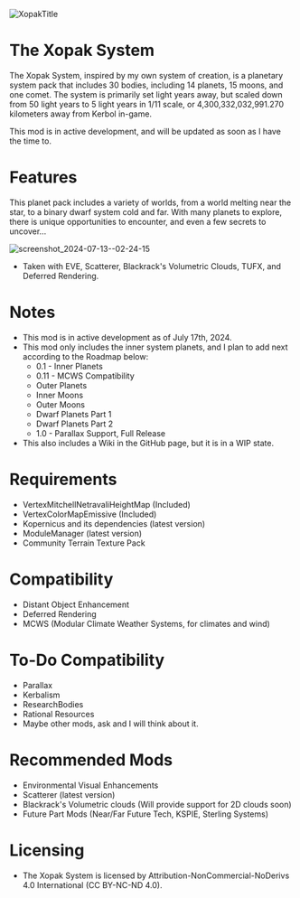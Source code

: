 
![XopakTitle](https://github.com/user-attachments/assets/84165c80-ff0a-4532-bc17-57a100f87824)

# The Xopak System
The Xopak System, inspired by my own system of creation, is a planetary system pack that includes 30 bodies, including 14 planets, 15 moons, and one comet. The system is primarily set light years away, but scaled down from 50 light years to 5 light years in 1/11 scale, or 4,300,332,032,991.270 kilometers away from Kerbol in-game.

This mod is in active development, and will be updated as soon as I have the time to.

# Features
This planet pack includes a variety of worlds, from a world melting near the star, to a binary dwarf system cold and far. With many planets to explore, there is unique opportunities to encounter, and even a few secrets to uncover...

![screenshot_2024-07-13--02-24-15](https://github.com/user-attachments/assets/2adc0e1c-1a1e-40f7-8199-0ddac8e3f097)
- Taken with EVE, Scatterer, Blackrack's Volumetric Clouds, TUFX, and Deferred Rendering.

# Notes
* This mod is in active development as of July 17th, 2024.
* This mod only includes the inner system planets, and I plan to add next according to the Roadmap below:
  * 0.1 - Inner Planets
  * 0.11 - MCWS Compatibility
  *  Outer Planets
  *  Inner Moons
  *  Outer Moons
  *  Dwarf Planets Part 1
  *  Dwarf Planets Part 2
  * 1.0 - Parallax Support, Full Release
* This also includes a Wiki in the GitHub page, but it is in a WIP state.

# Requirements
* VertexMitchellNetravaliHeightMap (Included)
* VertexColorMapEmissive (Included)
* Kopernicus and its dependencies (latest version)
* ModuleManager (latest version)
* Community Terrain Texture Pack

# Compatibility
* Distant Object Enhancement
* Deferred Rendering
* MCWS (Modular Climate Weather Systems, for climates and wind)

# To-Do Compatibility
* Parallax
* Kerbalism
* ResearchBodies
* Rational Resources
* Maybe other mods, ask and I will think about it.

# Recommended Mods
* Environmental Visual Enhancements
* Scatterer (latest version)
* Blackrack's Volumetric clouds (Will provide support for 2D clouds soon)
* Future Part Mods (Near/Far Future Tech, KSPIE, Sterling Systems)

# Licensing
* The Xopak System is licensed by Attribution-NonCommercial-NoDerivs 4.0 International (CC BY-NC-ND 4.0).
